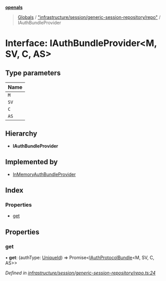 **[openals](../README.md)**

> [Globals](../globals.md) / ["infrastructure/session/generic-session-repository/repo"](../modules/_infrastructure_session_generic_session_repository_repo_.md) / IAuthBundleProvider

# Interface: IAuthBundleProvider\<M, SV, C, AS>

## Type parameters

Name |
------ |
`M` |
`SV` |
`C` |
`AS` |

## Hierarchy

* **IAuthBundleProvider**

## Implemented by

* [InMemoryAuthBundleProvider](../classes/_infrastructure_session_generic_session_repository_impl_.inmemoryauthbundleprovider.md)

## Index

### Properties

* [get](_infrastructure_session_generic_session_repository_repo_.iauthbundleprovider.md#get)

## Properties

### get

•  **get**: (authType: [UniqueId](../modules/_domain_session_.md#uniqueid)) => Promise\<[IAuthProtocolBundle](_domain_auth_protocol_.iauthprotocolbundle.md)\<M, SV, C, AS>>

*Defined in [infrastructure/session/generic-session-repository/repo.ts:24](https://github.com/quixote911/openals/blob/01e958b/src/infrastructure/session/generic-session-repository/repo.ts#L24)*
